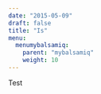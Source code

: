 ```yaml
---
date: "2015-05-09"
draft: false
title: "Is"
menu: 
  menumybalsamiq:
    parent: "mybalsamiq"
    weight: 10
---
```


Test

